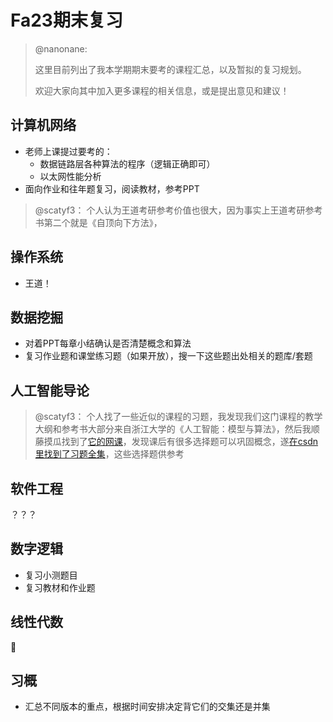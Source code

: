 # Fa23期末复习

> @nanonane:
>
> 这里目前列出了我本学期期末要考的课程汇总，以及暂拟的复习规划。
>
> 欢迎大家向其中加入更多课程的相关信息，或是提出意见和建议！



## 计算机网络

* 老师上课提过要考的：
  * 数据链路层各种算法的程序（逻辑正确即可）
  * 以太网性能分析
* 面向作业和往年题复习，阅读教材，参考PPT

>@scatyf3：
>个人认为王道考研参考价值也很大，因为事实上王道考研参考书第二个就是《自顶向下方法》，



## 操作系统

* 王道！



## 数据挖掘

* 对着PPT每章小结确认是否清楚概念和算法
* 复习作业题和课堂练习题（如果开放），搜一下这些题出处相关的题库/套题



## 人工智能导论

>@scatyf3：
>个人找了一些近似的课程的习题，我发现我们这门课程的教学大纲和参考书大部分来自浙江大学的《人工智能：模型与算法》，然后我顺藤摸瓜找到了[它的网课](https://www.icourse163.org/course/ZJU-1003377027)，发现课后有很多选择题可以巩固概念，遂[在csdn里找到了习题全集](https://blog.csdn.net/a66666_/article/details/105123032?spm=1001.2101.3001.6650.1&utm_medium=distribute.pc_relevant.none-task-blog-2%7Edefault%7ECTRLIST%7ERate-1-105123032-blog-124065602.235%5Ev38%5Epc_relevant_default_base3&depth_1-utm_source=distribute.pc_relevant.none-task-blog-2%7Edefault%7ECTRLIST%7ERate-1-105123032-blog-124065602.235%5Ev38%5Epc_relevant_default_base3&utm_relevant_index=2)，这些选择题供参考




## 软件工程

？？？



## 数字逻辑

* 复习小测题目
* 复习教材和作业题



## 线性代数

🥺



## 习概

* 汇总不同版本的重点，根据时间安排决定背它们的交集还是并集
